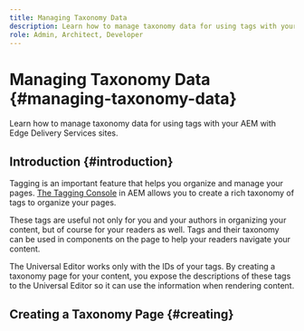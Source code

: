 ```yaml
---
title: Managing Taxonomy Data
description: Learn how to manage taxonomy data for using tags with your AEM with Edge Delivery Services sites.
role: Admin, Architect, Developer
---
```


# Managing Taxonomy Data {#managing-taxonomy-data}

Learn how to manage taxonomy data for using tags with your AEM with Edge Delivery Services sites.

## Introduction {#introduction}

Tagging is an important feature that helps you organize and manage your pages. [The Tagging Console](/help/sites-cloud/administering/tags.md) in AEM allows you to create a rich taxonomy of tags to organize your pages.

These tags are useful not only for you and your authors in organizing your content, but of course for your readers as well. Tags and their taxonomy can be used in components on the page to help your readers navigate your content.

The Universal Editor works only with the IDs of your tags. By creating a taxonomy page for your content, you expose the descriptions of these tags to the Universal Editor so it can use the information when rendering content.

## Creating a Taxonomy Page {#creating}

